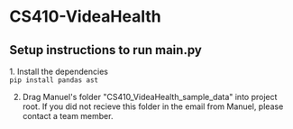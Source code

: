 # CS410-VideaHealth

## Setup instructions to run main.py
<p>
  1. Install the dependencies<br />
  <code>pip install pandas ast</code>
  
  2. Drag Manuel's folder "CS410_VideaHealth_sample_data" into project root. If you did not recieve this folder in the email from Manuel, please contact a team member.
 </p>

